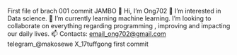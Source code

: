 First file of brach 001 commit
JAMBO 👋 Hi, I’m Ong702
👀 I’m interested in Data science.
🌱 I’m currently learning machine learning.
I’m looking to collaborate on everything regarding programming , improving and impacting our daily lives.
📫 Contacts:
email_ong702@gmail.com
telegram_@makosewe
X_17tuffgong
first commit

<!---
ong702/ong702 is a ✨ special ✨ repository because its `README.md` (this file) appears on your GitHub profile.
You can click the Preview link to take a look at your changes.
--->
